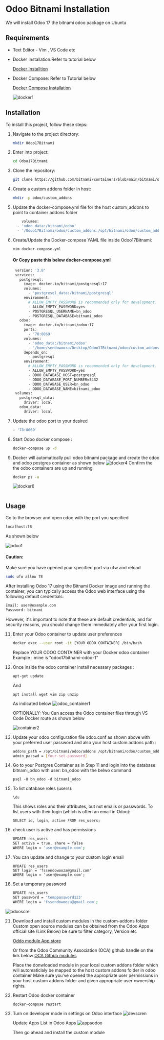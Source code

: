 
# Odoo Bitnami Installation

We will install Odoo 17 the bitnami odoo package on Ubuntu 

## Requirements
- Text Editor - Vim , VS Code etc

- Docker Installation:Refer to tutorial below
  
  [Docker Installtion](https://docs.docker.com/desktop/install/linux/ubuntu/)
  
- Docker Compose: Refer to Tutorial below

  [Docker Compose Installation](https://phoenixnap.com/kb/install-docker-compose-on-ubuntu-20-04)
  
  ![docker1](https://github.com/user-attachments/assets/d6b5186b-79f2-4f58-90c7-1fd7de5ee56f)


## Installation

To install this project, follow these steps:


1. Navigate to the project directory:
    ```bash
    mkdir Odoo17Bitnami
    ```
2. Enter into project:
    ```bash
    cd Odoo17Bitnami
    ```
3. Clone the repository:
    ```bash
    git clone https://github.com/bitnami/containers/blob/main/bitnami/odoo/docker-compose.yml
    ```
4. Create a custom addons folder in host:
    ```bash
    mkdir -p odoo/custom_addons
    ```
5. Update the docker-compose.yml file for the host custom_addons to point to container addons folder
    ```bash
        volumes:
      - 'odoo_data:/bitnami/odoo'
      - '/Odoo17Bitnami/odoo/custom_addons:/opt/bitnami/odoo/custom_addons'
    ```
6. Create/Update the Docker-compose YAML file inside Odoo17Bitnami:
    ```bash
    vim docker-compose.yml
    ```
    #### Or Copy paste this below docker-compose.yml
   ```bash
    version: '3.8'
    services:
      postgresql:
        image: docker.io/bitnami/postgresql:17
        volumes:
          - 'postgresql_data:/bitnami/postgresql'
        environment:
          # ALLOW_EMPTY_PASSWORD is recommended only for development.
          - ALLOW_EMPTY_PASSWORD=yes
          - POSTGRESQL_USERNAME=bn_odoo
          - POSTGRESQL_DATABASE=bitnami_odoo
      odoo:
        image: docker.io/bitnami/odoo:17
        ports:
          - '78:8069'
        volumes:
          - 'odoo_data:/bitnami/odoo'
          - '/home/sendowooza/Desktop/Odoo17Bitnami/odoo/custom_addons:/opt/bitnami/odoo/custom_addons'
        depends_on:
          - postgresql
        environment:
          # ALLOW_EMPTY_PASSWORD is recommended only for development.
          - ALLOW_EMPTY_PASSWORD=yes
          - ODOO_DATABASE_HOST=postgresql
          - ODOO_DATABASE_PORT_NUMBER=5432
          - ODOO_DATABASE_USER=bn_odoo
          - ODOO_DATABASE_NAME=bitnami_odoo
    volumes:
      postgresql_data:
        driver: local
      odoo_data:
        driver: local
    ```
7. Update the odoo port to your desired
   ```bash
   - '78:8069'
   ```
9. Start Odoo docker compose :
    ```bash
   docker-compose up -d
    ```
10. Docker will automatically pull odoo bitnami package and create the odoo and odoo postgres container as shown below
    ![docker4](https://github.com/user-attachments/assets/0448be54-6fa1-4be3-84a0-9e00184a4dac)
    Confirm the the odoo containers are up and running
    ```bash
    docker ps -a
    ```
    ![docker6](https://github.com/user-attachments/assets/019a4d92-8407-47fd-b01a-249c2efdc734)

    ```
## Usage

Go to the browser and open odoo with the port you specified

```bash
localhost:78
```
As shown below

![odoo1](https://github.com/user-attachments/assets/55004fa4-b100-471d-a24a-ccc97ba475df)

#### Caution: 
Make sure you have opened your specified port via ufw and reload
```bash
sudo ufw allow 78
```

After installing Odoo 17 using the Bitnami Docker image and running the container, you can typically access the Odoo web interface using the following default credentials:
```bash
Email: user@example.com
Password: bitnami
```
However, it's important to note that these are default credentials, and for security reasons, you should change them immediately after your first login.

11. Enter your Odoo container to update user preferences
    ```bash
    docker exec --user root -it [YOUR ODOO CONTAINER] /bin/bash
    ```
    Replace YOUR ODOO CONTAINER with your Docker odoo container Example : mine is "odoo17bitnami-odoo-1"
12. Once inside the odoo container install necessary packages :
    ```bash
    apt-get update
    ```
    And
    ```
    apt install wget vim zip unzip
    ```
    As indicated below
    ![odoo_container1](https://github.com/user-attachments/assets/197b1a0f-ac42-4d26-9805-9a0ba06fa0f5)

    OPTIONALLY: You Can access the Odoo container files through VS Code Docker route as shown below
    
    ![container2](https://github.com/user-attachments/assets/31b7a07e-dfa3-4678-a65c-e92f461dad62)
13. Update your odoo configuration file odoo.conf as shown above with your preferred user password and also your host custom addons path :
    ```bash
    addons_path = /opt/bitnami/odoo/addons /opt/bitnami/odoo/custom_addons
    admin_passwd = [Your-set-password]
    ```
14. Go to your Postgres Container as in Step 11 and login into the database: bitnami_odoo with user: bn_odoo with the belwo command
    ```
    psql -U bn_odoo -d bitnami_odoo
    ```
15. To list database roles (users):
    ```
    \du
    ```
    This shows roles and their attributes, but not emails or passwords.
    To list users with their login (which is often an email in Odoo):
    ```
    SELECT id, login, active FROM res_users;
    ```
17. check user is active and has permissions
    ```bash
    UPDATE res_users 
    SET active = true, share = false 
    WHERE login = 'user@example.com';
    ```
18. You can update and change to your custom login email
    ```
    UPDATE res_users 
    SET login = 'fssendowooza@gmail.com'
    WHERE login = 'user@example.com';
    ```
20. Set a temporary password

    ```bash
    UPDATE res_users 
    SET password = 'temppassword123'
    WHERE login = 'fssendowooza@gmail.com';

    
![odooscre](https://github.com/user-attachments/assets/4ca5801a-3658-4d95-8b30-ec5ed5b7b3f9)

21. Download and install custom modules in the custom-addons folder
    Custom open source modules can be obtained from the Odoo Apps official site (Link Below) be sure to filter category, Version etc
    
    [Oddo module App store](https://apps.odoo.com/apps)
    
    
    Or from the Odoo Community Association (OCA) github handle on the link below
    [OCA Github modules](https://github.com/oca)

    Place the donwloaded module in your local custom addons folder which will automaticlaly be mapped to the host custom addons folder in odoo container
    Make sure you've opened the appropriate user permissions in your host custom addons folder and given appropriate user ownership rights.
22. Restart Odoo docker container
    ```
    docker-compose restart
    ```
    
24. Turn on developer mode in settings on Odoo interface
    ![devscren](https://github.com/user-attachments/assets/c7b8d346-608e-4d82-9063-3e84901ac966)

    Update Apps List in Odoo Apps
    ![appsodoo](https://github.com/user-attachments/assets/125cb307-5f40-4472-99c4-d05bc816dbb2)

    Then go ahead and install the custom module 
